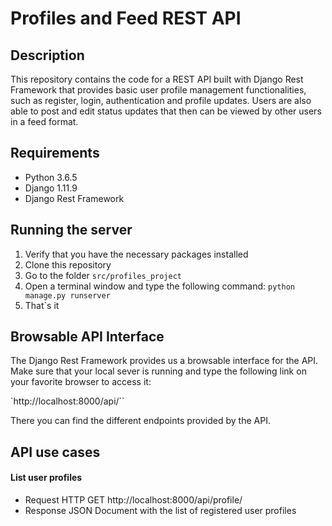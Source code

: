 # Profiles and Feed REST API

## Description
This repository contains the code for a REST API built with Django Rest Framework that provides basic user profile management functionalities, such as register, login, authentication and profile updates. Users are also able to post and edit status updates that then can be viewed by other users in a feed format.

## Requirements
* Python 3.6.5
* Django 1.11.9
* Django Rest Framework

## Running the server
1. Verify that you have the necessary packages installed
2. Clone this repository
3. Go to the folder `src/profiles_project`
4. Open a terminal window and type the following command: `python manage.py runserver`
5. That\`s it

## Browsable API Interface
The Django Rest Framework provides us a browsable interface for the API. Make sure that your local sever is running and type the following link on your favorite browser to access it:

`http://localhost:8000/api/``

There you can find the different endpoints provided by the API.

## API use cases
#### List user profiles
* Request
HTTP GET http://localhost:8000/api/profile/
* Response
JSON Document with the list of registered user profiles
